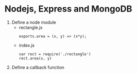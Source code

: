 # Nodejs, Express and MongoDB

1. Define a node module
    - rectangle.js
        ```
        exports.area = (x, y) => (x*y);
        ```
    - index.js
        ```
        var rect = require('./rectangle')
        rect.area(x, y)
        ```
2. Define a callback function